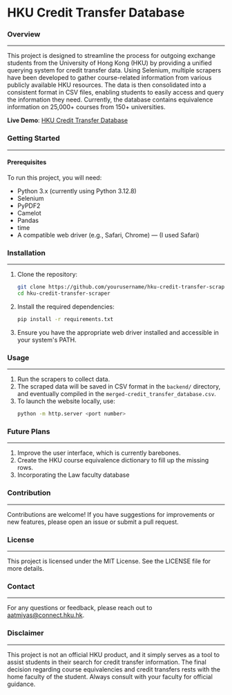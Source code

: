# HKU Credit Transfer Database

### Overview
---
This project is designed to streamline the process for outgoing exchange students from the University of Hong Kong (HKU) by providing a unified querying system for credit transfer data. Using Selenium, multiple scrapers have been developed to gather course-related information from various publicly available HKU resources. The data is then consolidated into a consistent format in CSV files, enabling students to easily access and query the information they need. Currently, the database contains equivalence information on 25,000+ courses from 150+ universities.

**Live Demo**: [HKU Credit Transfer Database](https://credit-transfer-database.netlify.app/)

### Getting Started
---
#### Prerequisites
To run this project, you will need:
* Python 3.x (currently using Python 3.12.8)
* Selenium
* PyPDF2
* Camelot
* Pandas
* time
* A compatible web driver (e.g., Safari, Chrome) — (I used Safari)

### Installation
---
1. Clone the repository:
   ```bash
   git clone https://github.com/yourusername/hku-credit-transfer-scraper.git
   cd hku-credit-transfer-scraper
   ```

2. Install the required dependencies:
   ```bash
   pip install -r requirements.txt
   ```

3. Ensure you have the appropriate web driver installed and accessible in your system's PATH.

### Usage
---
1. Run the scrapers to collect data.
2. The scraped data will be saved in CSV format in the `backend/` directory, and eventually compiled in the `merged-credit_transfer_database.csv`.
3. To launch the website locally, use:
   ```bash
   python -m http.server <port number>
   ```

### Future Plans
---
1. Improve the user interface, which is currently barebones.
2. Create the HKU course equivalence dictionary to fill up the missing rows.
3. Incorporating the Law faculty database

### Contribution
---
Contributions are welcome! If you have suggestions for improvements or new features, please open an issue or submit a pull request.

### License
---
This project is licensed under the MIT License. See the LICENSE file for more details.

### Contact
---
For any questions or feedback, please reach out to aatmiyas@connect.hku.hk.

### Disclaimer
---
This project is not an official HKU product, and it simply serves as a tool to assist students in their search for credit transfer information. The final decision regarding course equivalencies and credit transfers rests with the home faculty of the student. Always consult with your faculty for official guidance.